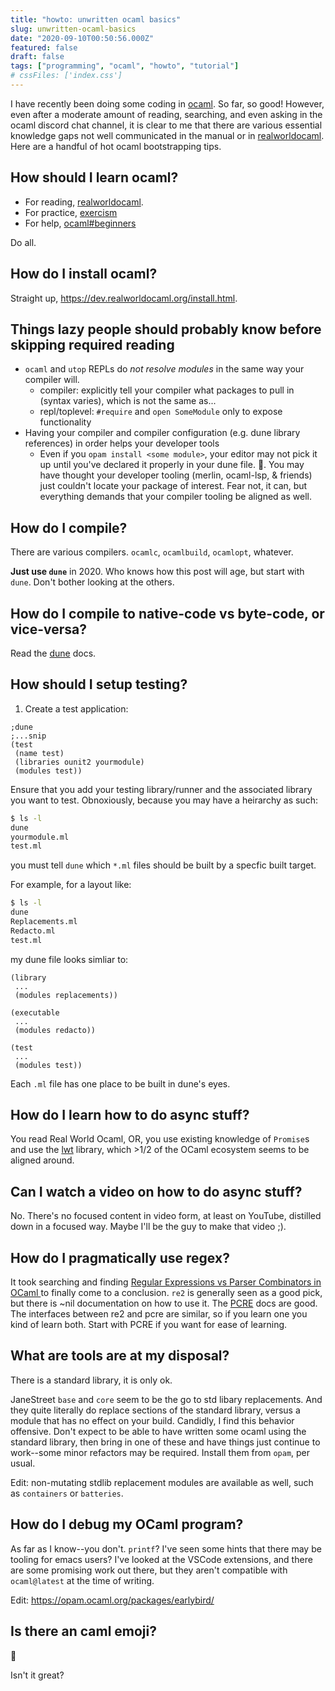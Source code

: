 ```yaml
---
title: "howto: unwritten ocaml basics"
slug: unwritten-ocaml-basics
date: "2020-09-10T00:50:56.000Z"
featured: false
draft: false
tags: ["programming", "ocaml", "howto", "tutorial"]
# cssFiles: ['index.css']
---
```


I have recently been doing some coding in [ocaml](https://ocaml.org/). So far,
so good! However, even after a moderate amount of reading, searching, and even
asking in the ocaml discord chat channel, it is clear to me that there are
various essential knowledge gaps not well communicated in the manual or in
[realworldocaml](https://dev.realworldocaml.org/). Here are a handful of hot
ocaml bootstrapping tips.

## How should I learn ocaml?

- For reading, [realworldocaml](https://dev.realworldocaml.org/).
- For practice, [exercism](https://exercism.io/)
- For help,
  [ocaml#beginners](https://discuss.ocaml.org/t/ocaml-discord-server/1884)

Do all.

## How do I install ocaml?

Straight up, https://dev.realworldocaml.org/install.html.

## Things lazy people should probably know before skipping required reading

- `ocaml` and `utop` REPLs do _not resolve modules_ in the same way your
  compiler will.
  - compiler: explicitly tell your compiler what packages to pull in (syntax
    varies), which is not the same as...
  - repl/toplevel: `#require` and `open SomeModule` only to expose functionality
- Having your compiler and compiler configuration (e.g. dune library references)
  in order helps your developer tools
  - Even if you `opam install <some module>`, your editor may not pick it up
    until you've declared it properly in your dune file. 🤯. You may have
    thought your developer tooling (merlin, ocaml-lsp, & friends) just couldn't
    locate your package of interest. Fear not, it can, but everything demands
    that your compiler tooling be aligned as well.

## How do I compile?

There are various compilers. `ocamlc`, `ocamlbuild`, `ocamlopt`, whatever.

**Just use `dune`** in 2020. Who knows how this post will age, but start with
`dune`. Don't bother looking at the others.

## How do I compile to native-code vs byte-code, or vice-versa?

Read the [dune](https://dune.readthedocs.io/en/stable/quick-start.html) docs.

## How should I setup testing?

1. Create a test application:

```dune
;dune
;...snip
(test
 (name test)
 (libraries ounit2 yourmodule)
 (modules test))
```

Ensure that you add your testing library/runner and the associated library you
want to test. Obnoxiously, because you may have a heirarchy as such:

```sh
$ ls -l
dune
yourmodule.ml
test.ml
```

you must tell `dune` which `*.ml` files should be built by a specfic built
target.

For example, for a layout like:

```sh
$ ls -l
dune
Replacements.ml
Redacto.ml
test.ml
```

my dune file looks simliar to:

```dune
(library
 ...
 (modules replacements))

(executable
 ...
 (modules redacto))

(test
 ...
 (modules test))
```

Each `.ml` file has one place to be built in dune's eyes.

## How do I learn how to do async stuff?

You read Real World Ocaml, OR, you use existing knowledge of `Promise`s and use
the [lwt](https://github.com/ocsigen/lwt) library, which >1/2 of the OCaml
ecosystem seems to be aligned around.

## Can I watch a video on how to do async stuff?

No. There's no focused content in video form, at least on YouTube, distilled
down in a focused way. Maybe I'll be the guy to make that video ;).

## How do I pragmatically use regex?

It took searching and finding
[Regular Expressions vs Parser Combinators in OCaml ](https://pl-rants.net/posts/regexes-and-combinators-2/)
to finally come to a conclusion. `re2` is generally seen as a good pick, but
there is ~nil documentation on how to use it. The
[PCRE](https://mmottl.github.io/pcre-ocaml/) docs are good. The interfaces
between re2 and pcre are similar, so if you learn one you kind of learn both.
Start with PCRE if you want for ease of learning.

## What are tools are at my disposal?

There is a standard library, it is only ok.

JaneStreet `base` and `core` seem to be the go to std libary replacements. And
they quite literally do replace sections of the standard library, versus a
module that has no effect on your build. Candidly, I find this behavior
offensive. Don't expect to be able to have written some ocaml using the standard
library, then bring in one of these and have things just continue to work--some
minor refactors may be required. Install them from `opam`, per usual.

Edit: non-mutating stdlib replacement modules are available as well, such as
`containers` or `batteries`.

## How do I debug my OCaml program?

As far as I know--you don't. `printf`? I've seen some hints that there may be
tooling for emacs users? I've looked at the VSCode extensions, and there are
some promising work out there, but they aren't compatible with `ocaml@latest` at
the time of writing.

Edit: https://opam.ocaml.org/packages/earlybird/

## Is there an caml emoji?

🐫

Isn't it great?
